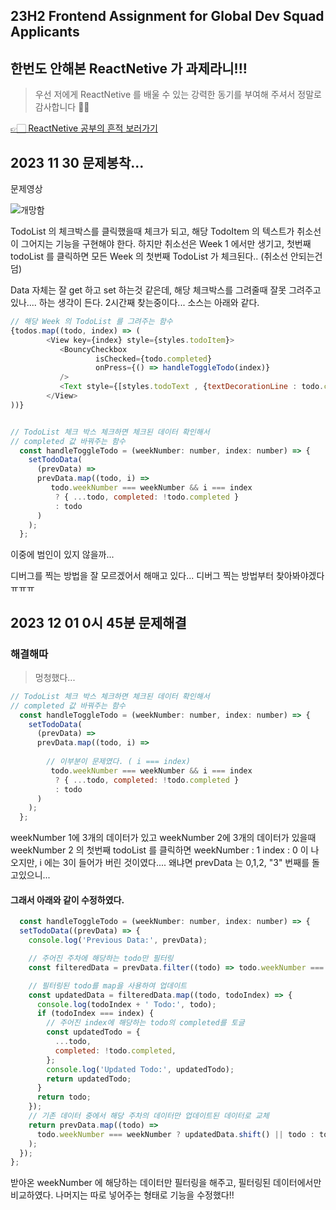 ## 23H2 Frontend Assignment for Global Dev Squad Applicants 


## 한번도 안해본 ReactNetive 가 과제라니!!!

> 우선 저에게 ReactNetive 를 배울 수 있는 강력한 동기를 부여해 주셔서 정말로 감사합니다 🥲🥲

[👉🏻 ReactNetive 공부의 흔적 보러가기 ](https://velog.io/@dpwns108)



## 2023 11 30 문제봉착... 

문제영상

![개망함](https://github.com/CHOIYEJUN/MMtalk_Test/assets/87467631/494e85e2-fb5e-45e8-aa8d-8263b1fe6b5c)

TodoList 의 체크박스를 클릭했을때 체크가 되고,  해당 TodoItem 의 텍스트가 취소선이 그어지는 기능을 구현해야 한다. 
하지만 취소선은 Week 1 에서만 생기고, 
첫번째 todoList 를 클릭하면 모든 Week 의 첫번째 TodoList 가 체크된다..  (취소선 안되는건 덤)

Data 자체는 잘 get 하고 set 하는것 같은데,  해당 체크박스를 그려줄때  잘못 그려주고 있나.... 하는 생각이 든다.
2시간째 찾는중이다... 소스는 아래와 같다.

```javascript
// 해당 Week 의 TodoList 를 그려주는 함수 
{todos.map((todo, index) => (
        <View key={index} style={styles.todoItem}>
           <BouncyCheckbox
                   isChecked={todo.completed}
                   onPress={() => handleToggleTodo(index)}
           />
           <Text style={[styles.todoText , {textDecorationLine : todo.completed ? 'line-through' : 'none' } ]}>{todo.content}</Text>
        </View>
))}


// TodoList 체크 박스 체크하면 체크된 데이터 확인해서 
// completed 값 바꿔주는 함수
  const handleToggleTodo = (weekNumber: number, index: number) => {
    setTodoData(
      (prevData) =>
      prevData.map((todo, i) =>
         todo.weekNumber === weekNumber && i === index
          ? { ...todo, completed: !todo.completed }
          : todo
      )
    );
  };

```
이중에 범인이 있지 않을까... 

디버그를 찍는 방법을 잘 모르겠어서 해매고 있다... 
디버그 찍는 방법부터 찾아봐야겠다ㅠㅠㅠ


## 2023 12 01 0시 45분  문제해결

### 해결해따

> 멍청했다...

```javascript
// TodoList 체크 박스 체크하면 체크된 데이터 확인해서 
// completed 값 바꿔주는 함수
  const handleToggleTodo = (weekNumber: number, index: number) => {
    setTodoData(
      (prevData) =>
      prevData.map((todo, i) =>
        
        // 이부분이 문제였다. ( i === index)
         todo.weekNumber === weekNumber && i === index
          ? { ...todo, completed: !todo.completed }
          : todo
      )
    );
  };
```
weekNumber 1에 3개의 데이터가 있고 weekNumber 2에 3개의 데이터가 있을때
weekNumber 2 의 첫번째 todoList 를 클릭하면 weekNumber : 1 index : 0 이 나오지만,
i 에는 3이 들어가 버린 것이였다.... 왜냐면 prevData 는 0,1,2, "3" 번째를 돌고있으니...

#### 그래서 아래와 같이 수정하였다. 

```javascript
  const handleToggleTodo = (weekNumber: number, index: number) => {
  setTodoData((prevData) => {
    console.log('Previous Data:', prevData);

    // 주어진 주차에 해당하는 todo만 필터링
    const filteredData = prevData.filter((todo) => todo.weekNumber === weekNumber);

    // 필터링된 todo를 map을 사용하여 업데이트
    const updatedData = filteredData.map((todo, todoIndex) => {
      console.log(todoIndex + ' Todo:', todo);
      if (todoIndex === index) {
        // 주어진 index에 해당하는 todo의 completed를 토글
        const updatedTodo = {
          ...todo,
          completed: !todo.completed,
        };
        console.log('Updated Todo:', updatedTodo);
        return updatedTodo;
      }
      return todo;
    });
    // 기존 데이터 중에서 해당 주차의 데이터만 업데이트된 데이터로 교체
    return prevData.map((todo) =>
      todo.weekNumber === weekNumber ? updatedData.shift() || todo : todo
    );
  });
};
```
받아온 weekNumber 에 해당하는 데이터만 필터링을 해주고,
필터링된 데이터에서만 비교하였다.
나머지는 따로 넣어주는 형태로 기능을 수정했다!!

